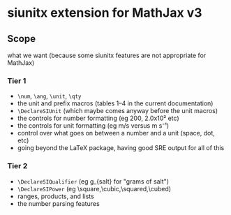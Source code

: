 # siunitx extension for MathJax v3

## Scope
what we want (because some siunitx features are not appropriate for MathJax)

### Tier 1
- `\num`, `\ang`, `\unit`, `\qty`
- the unit and prefix macros (tables 1–4 in the current documentation)
- `\DeclareSIUnit`  (which maybe comes anyway before the unit macros)
- the controls for number formatting (eg 200, 2.0x10² etc)
- the controls for unit formatting (eg m/s versus m s⁻¹)
- control over what goes on between a number and a unit (space, dot, etc)
- going beyond the LaTeX package, having good SRE output for all of this

### Tier 2
- `\DeclareSIQualifier` (eg g_{salt} for "grams of salt")
- `\DeclareSIPower` (eg \square,\cubic,\squared,\cubed)
- ranges, products, and lists
- the number parsing features

